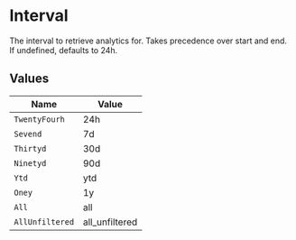 # Interval

The interval to retrieve analytics for. Takes precedence over start and end. If undefined, defaults to 24h.


## Values

| Name            | Value           |
| --------------- | --------------- |
| `TwentyFourh`   | 24h             |
| `Sevend`        | 7d              |
| `Thirtyd`       | 30d             |
| `Ninetyd`       | 90d             |
| `Ytd`           | ytd             |
| `Oney`          | 1y              |
| `All`           | all             |
| `AllUnfiltered` | all_unfiltered  |